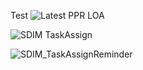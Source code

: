 Test
![Latest PPR LOA](https://user-images.githubusercontent.com/7392100/210703349-85743d8e-cb42-49d9-98af-7341492ad739.png)


![SDIM TaskAssign](https://user-images.githubusercontent.com/7392100/230515669-faf2774e-2fa4-4956-9613-d8372f276170.png)

![SDIM_TaskAssignReminder](https://user-images.githubusercontent.com/7392100/230516244-6d33a1cd-bffd-4028-a3b0-fd16f908f7b8.png)

